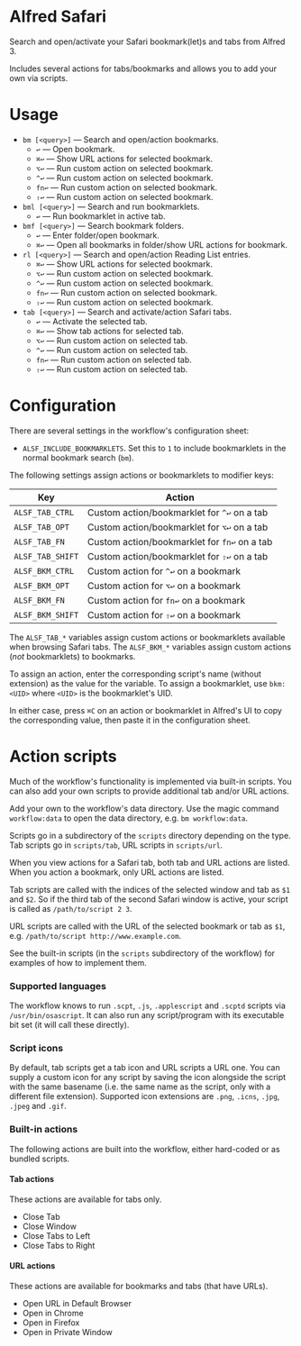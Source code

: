 
Alfred Safari
=============

Search and open/activate your Safari bookmark(let)s and tabs from Alfred 3.

Includes several actions for tabs/bookmarks and allows you to add your own via scripts.

Usage
=====

- `bm [<query>]` — Search and open/action bookmarks.
    - `↩` — Open bookmark.
    - `⌘↩` — Show URL actions for selected bookmark.
    - `⌥↩` — Run custom action on selected bookmark.
    - `^↩` — Run custom action on selected bookmark.
    - `fn↩` — Run custom action on selected bookmark.
    - `⇧↩` — Run custom action on selected bookmark.
- `bml [<query>]` — Search and run bookmarklets.
    - `↩` — Run bookmarklet in active tab.
- `bmf [<query>]` — Search bookmark folders.
    - `↩` — Enter folder/open bookmark.
    - `⌘↩` — Open all bookmarks in folder/show URL actions for bookmark.
- `rl [<query>]` — Search and open/action Reading List entries.
    - `⌘↩` — Show URL actions for selected bookmark.
    - `⌥↩` — Run custom action on selected bookmark.
    - `^↩` — Run custom action on selected bookmark.
    - `fn↩` — Run custom action on selected bookmark.
    - `⇧↩` — Run custom action on selected bookmark.
- `tab [<query>]` — Search and activate/action Safari tabs.
    - `↩` — Activate the selected tab.
    - `⌘↩` — Show tab actions for selected tab.
    - `⌥↩` — Run custom action on selected tab.
    - `^↩` — Run custom action on selected tab.
    - `fn↩` — Run custom action on selected tab.
    - `⇧↩` — Run custom action on selected tab.



Configuration
=============

There are several settings in the workflow's configuration sheet:

- `ALSF_INCLUDE_BOOKMARKLETS`. Set this to `1` to include bookmarklets in the normal bookmark search (`bm`).

The following settings assign actions or bookmarklets to modifier keys:

|       Key        |                    Action                    |
|------------------|----------------------------------------------|
| `ALSF_TAB_CTRL`  | Custom action/bookmarklet for `^↩` on a tab  |
| `ALSF_TAB_OPT`   | Custom action/bookmarklet for `⌥↩` on a tab  |
| `ALSF_TAB_FN`    | Custom action/bookmarklet for `fn↩` on a tab |
| `ALSF_TAB_SHIFT` | Custom action/bookmarklet for `⇧↩` on a tab  |
| `ALSF_BKM_CTRL`  | Custom action for `^↩` on a bookmark         |
| `ALSF_BKM_OPT`   | Custom action for `⌥↩` on a bookmark         |
| `ALSF_BKM_FN`    | Custom action for `fn↩` on a bookmark        |
| `ALSF_BKM_SHIFT` | Custom action for `⇧↩` on a bookmark         |

The `ALSF_TAB_*` variables assign custom actions or bookmarklets available when browsing Safari tabs. The `ALSF_BKM_*` variables assign custom actions (*not* bookmarklets) to bookmarks.

To assign an action, enter the corresponding script's name (without extension) as the value for the variable. To assign a bookmarklet, use `bkm:<UID>` where `<UID>` is the bookmarklet's UID.

In either case, press `⌘C` on an action or bookmarklet in Alfred's UI to copy the corresponding value, then paste it in the configuration sheet.


Action scripts
==============

Much of the workflow's functionality is implemented via built-in scripts. You can also add your own scripts to provide additional tab and/or URL actions.

Add your own to the workflow's data directory. Use the magic command `workflow:data` to open the data directory, e.g. `bm workflow:data`.

Scripts go in a subdirectory of the `scripts` directory depending on the type. Tab scripts go in `scripts/tab`, URL scripts in `scripts/url`.

When you view actions for a Safari tab, both tab and URL actions are listed. When you action a bookmark, only URL actions are listed.

Tab scripts are called with the indices of the selected window and tab as `$1` and `$2`. So if the third tab of the second Safari window is active, your script is called as `/path/to/script 2 3`.

URL scripts are called with the URL of the selected bookmark or tab as `$1`, e.g. `/path/to/script http://www.example.com`.

See the built-in scripts (in the `scripts` subdirectory of the workflow) for examples of how to implement them.


### Supported languages

The workflow knows to run `.scpt`, `.js`, `.applescript` and `.scptd` scripts via `/usr/bin/osascript`. It can also run any script/program with its executable bit set (it will call these directly).


### Script icons

By default, tab scripts get a tab icon and URL scripts a URL one. You can supply a custom icon for any script by saving the icon alongside the script with the same basename (i.e. the same name as the script, only with a different file extension). Supported icon extensions are `.png`, `.icns`, `.jpg`, `.jpeg` and `.gif`.


### Built-in actions

The following actions are built into the workflow, either hard-coded or as bundled scripts.


#### Tab actions

These actions are available for tabs only.

- Close Tab
- Close Window
- Close Tabs to Left
- Close Tabs to Right


#### URL actions

These actions are available for bookmarks and tabs (that have URLs).

- Open URL in Default Browser
- Open in Chrome
- Open in Firefox
- Open in Private Window

